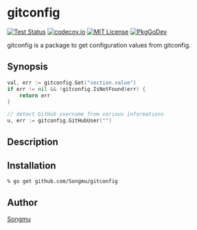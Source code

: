 gitconfig
=======

[![Test Status](https://github.com/Songmu/gitconfig/workflows/test/badge.svg?branch=main)][actions]
[![codecov.io](https://codecov.io/github/Songmu/gitconfig/coverage.svg?branch=main)][codecov]
[![MIT License](https://img.shields.io/github/license/Songmu/gitconfig)][license]
[![PkgGoDev](https://pkg.go.dev/badge/github.com/Songmu/gitconfig)][PkgGoDev]

[actions]: https://github.com/Songmu/gitconfig/actions?workflow=test
[codecov]: https://codecov.io/github/Songmu/gitconfig?branch=main
[license]: https://github.com/Songmu/gitconfig/blob/main/LICENSE
[PkgGoDev]: https://pkg.go.dev/github.com/Songmu/gitconfig

gitconfig is a package to get configuration values from gitconfig.

## Synopsis

```go
val, err := gitconfig.Get("section.value")
if err != nil && !gitconfig.IsNotFound(err) {
    return err
}

// detect GitHub username from various informations
u, err := gitconfig.GitHubUser("")
```

## Description

## Installation

```console
% go get github.com/Songmu/gitconfig
```

## Author

[Songmu](https://github.com/Songmu)
